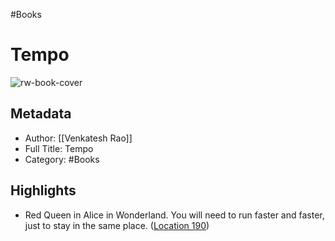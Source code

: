 #Books 


# Tempo
![rw-book-cover](https://images-na.ssl-images-amazon.com/images/I/51H-fj99wgL._SL200_.jpg)

## Metadata
- Author: [[Venkatesh Rao]]
- Full Title: Tempo
- Category: #Books

## Highlights
- Red Queen in Alice in Wonderland. You will need to run faster and faster, just to stay in the same place. ([Location 190](https://readwise.io/to_kindle?action=open&asin=B0069CHSLW&location=190))
